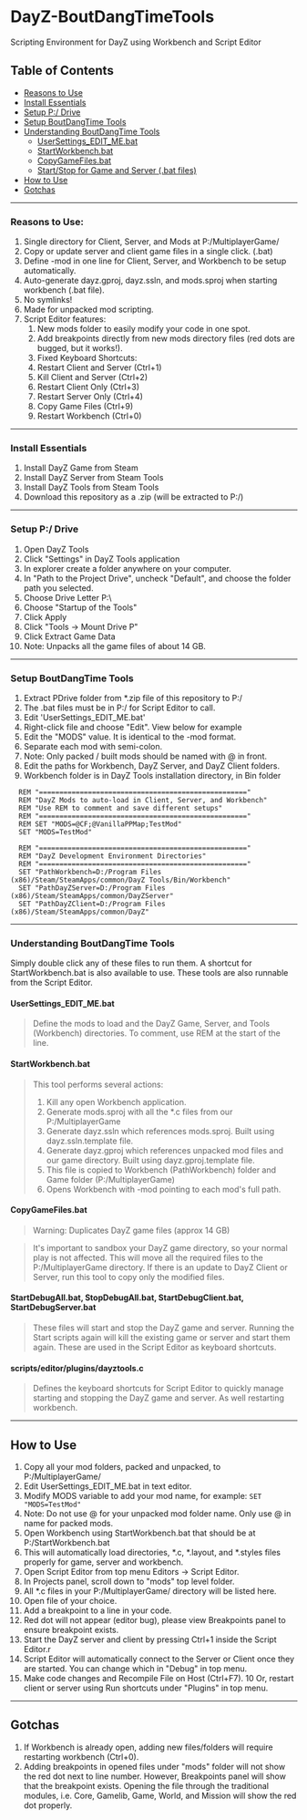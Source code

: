 
# DayZ-BoutDangTimeTools
Scripting Environment for DayZ using Workbench and Script Editor

## Table of Contents
 - [Reasons to Use](#reasons)
 - [Install Essentials](#install)
 - [Setup P:/ Drive](#pdrive)
 - [Setup BoutDangTime Tools](#setupbdt)
 - [Understanding BoutDangTime Tools](#bdttools)
   - [UserSettings_EDIT_ME.bat](#usersettings)
   - [StartWorkbench.bat](#startworkbench)
   - [CopyGameFiles.bat](#copygamefiles)
   - [Start/Stop for Game and Server (.bat files)](#startstop)
 - [How to Use](#howtouse)
 - [Gotchas](#gotchas)
 
___

<a name="reasons">
 
### Reasons to Use:
 1. Single directory for Client, Server, and Mods at P:/MultiplayerGame/
   1. Copy or update server and client game files in a single click. (.bat)
 2. Define -mod in one line for Client, Server, and Workbench to be setup automatically. 
 3. Auto-generate dayz.gproj, dayz.ssln, and mods.sproj when starting workbench (.bat file). 
 4. No symlinks!
 5. Made for unpacked mod scripting.
 6. Script Editor features:
    1. New mods folder to easily modify your code in one spot.
    2. Add breakpoints directly from new mods directory files (red dots are bugged, but it works!). 
    3. Fixed Keyboard Shortcuts:
      4. Restart Client and Server (Ctrl+1)
      5. Kill Client and Server (Ctrl+2)
      6. Restart Client Only (Ctrl+3)
      7. Restart Server Only (Ctrl+4) 
      8. Copy Game Files (Ctrl+9)
      9. Restart Workbench (Ctrl+0)
      

<a name="setup"/>

___

<a name="install"/>

### Install Essentials
 1. Install DayZ Game from Steam
 2. Install DayZ Server from Steam Tools
 3. Install DayZ Tools from Steam Tools
 4. Download this repository as a .zip (will be extracted to P:/)

___

<a name="pdrive"/>

### Setup P:/ Drive 
 1. Open DayZ Tools
 2. Click "Settings" in DayZ Tools application
   1. In explorer create a folder anywhere on your computer.
   2. In "Path to the Project Drive", uncheck "Default", and choose the folder path you selected.
   3. Choose Drive Letter P:\
   4. Choose "Startup of the Tools"
   5. Click Apply
 3. Click "Tools -> Mount Drive P"
 4. Click Extract Game Data
   1. Note: Unpacks all the game files of about 14 GB.

___

<a name="setupbdt"/>

### Setup BoutDangTime Tools

 1. Extract PDrive folder from &ast;.zip file of this repository to P:/
   1. The .bat files must be in P:/ for Script Editor to call.
 2. Edit 'UserSettings_EDIT_ME.bat'
   1. Right-click file and choose "Edit".  View below for example
 3. Edit the "MODS" value.  It is identical to the -mod format.  
   1. Separate each mod with semi-colon.
   2. Note: Only packed / built mods should be named with @ in front.
 4. Edit the paths for Workbench, DayZ Server, and DayZ Client folders.
   1. Workbench folder is in DayZ Tools installation directory, in Bin folder

```
  REM "==================================================="
  REM "DayZ Mods to auto-load in Client, Server, and Workbench"
  REM "Use REM to comment and save different setups"
  REM "==================================================="
  REM SET "MODS=@CF;@VanillaPPMap;TestMod"
  SET "MODS=TestMod"

  REM "==================================================="
  REM "DayZ Development Environment Directories"
  REM "==================================================="
  SET "PathWorkbench=D:/Program Files (x86)/Steam/SteamApps/common/DayZ Tools/Bin/Workbench"
  SET "PathDayZServer=D:/Program Files (x86)/Steam/SteamApps/common/DayZServer"
  SET "PathDayZClient=D:/Program Files (x86)/Steam/SteamApps/common/DayZ"
```

___

<a name="bdttools"/>

### Understanding BoutDangTime Tools

Simply double click any of these files to run them.  A shortcut for StartWorkbench.bat is also available to use.  These tools are also runnable from the Script Editor. 

<a name="usersettings"/>

#### UserSettings_EDIT_ME.bat
> Define the mods to load and the DayZ Game, Server, and Tools (Workbench) directories.
> To comment, use REM at the start of the line.

<a name="startworkbench"/>

#### StartWorkbench.bat
> This tool performs several actions:
>  1. Kill any open Workbench application.
>  2. Generate mods.sproj with all the &ast;.c files from our P:/MultiplayerGame
>  3. Generate dayz.ssln which references mods.sproj.  Built using dayz.ssln.template file.
>  4. Generate dayz.gproj which references unpacked mod files and our game directory. Built using dayz.gproj.template file.
>    1. This file is copied to Workbench (PathWorkbench) folder and Game folder (P:/MultiplayerGame)
>  5. Opens Workbench with -mod pointing to each mod's full path.
 
 <a name="copygamefiles"/>
 
#### CopyGameFiles.bat
> Warning: Duplicates DayZ game files (approx 14 GB)

> It's important to sandbox your DayZ game directory, so your normal play is not affected.  This will move all the required files to the P:/MultiplayerGame directory.  If there is an update to DayZ Client or Server, run this tool to copy only the modified files.
  
 <a name="startstop"/>
 
#### StartDebugAll.bat, StopDebugAll.bat, StartDebugClient.bat, StartDebugServer.bat
> These files will start and stop the DayZ game and server.  Running the Start scripts again will kill the existing game or server and start them again.  These are used in the Script Editor as keyboard shortcuts.
  
  <a name="dayztools"/>
  
#### scripts/editor/plugins/dayztools.c
> Defines the keyboard shortcuts for Script Editor to quickly manage starting and stopping the DayZ game and server.  As well restarting workbench.

___

<a name="howtouse">
 
## How to Use
 1. Copy all your mod folders, packed and unpacked, to P:/MultiplayerGame/
 2. Edit UserSettings_EDIT_ME.bat in text editor.
   1. Modify MODS variable to add your mod name, for example: `SET "MODS=TestMod"`
   2. Note: Do not use @ for your unpacked mod folder name.  Only use @ in name for packed mods.
 3. Open Workbench using StartWorkbench.bat that should be at P:/StartWorkbench.bat
   1. This will automatically load directories, &ast;.c, &ast;.layout, and &ast;.styles files properly for game, server and workbench.
 4. Open Script Editor from top menu Editors -> Script Editor.
 5. In Projects panel, scroll down to "mods" top level folder.
   1. All *.c files in your P:/MultiplayerGame/ directory will be listed here.
 6. Open file of your choice.
 7. Add a breakpoint to a line in your code.
   1. Red dot will not appear (editor bug), please view Breakpoints panel to ensure breakpoint exists.
 8. Start the DayZ server and client by pressing Ctrl+1 inside the Script Editor.r
   1. Script Editor will automatically connect to the Server or Client once they are started.  You can change which in "Debug" in top menu.
 9. Make code changes and Recompile File on Host (Ctrl+F7).
 10 Or, restart client or server using Run shortcuts under "Plugins" in top menu.
 
 --- 
 
<a name="gotchas">
 
## Gotchas
 1. If Workbench is already open, adding new files/folders will require restarting workbench (Ctrl+0).
 2. Adding breakpoints in opened files under "mods" folder will not show the red dot next to line number.  However, Breakpoints panel will show that the breakpoint exists.  Opening the file through the traditional modules, i.e. Core, Gamelib, Game, World, and Mission will show the red dot properly.
 
 

